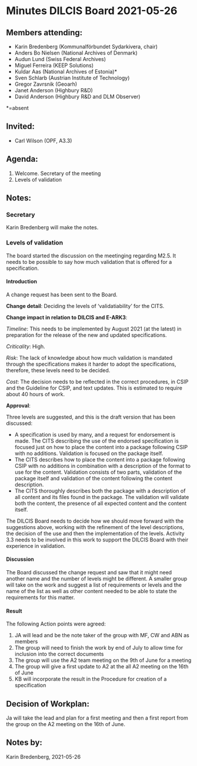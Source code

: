 # **Minutes DILCIS Board 2021-05-26**


## **Members attending:**



*   Karin Bredenberg (Kommunalförbundet Sydarkivera, chair)
*   Anders Bo Nielsen (National Archives of Denmark) 
*   Audun Lund (Swiss Federal Archives)
*   Miguel Ferreira (KEEP Solutions)
*   Kuldar Aas (National Archives of Estonia)*
*   Sven Schlarb (Austrian Institute of Technology)
*   Gregor Zavrsnik (Geoarh)
*   Janet Anderson (Highbury R&D)
*   David Anderson (Highbury R&D and DLM Observer)

*=absent 


## **Invited:**



*   Carl Wilson (OPF, A3.3)


## **Agenda:**



1. Welcome. Secretary of the meeting
2. Levels of validation


## **Notes:**


### Secretary

Karin Bredenberg will make the notes.


### Levels of validation

The board started the discussion on the meetinging regarding M2.5. It needs to be possible to say how much validation that is offered for a specification.


#### Introduction

A change request has been sent to the Board.

**Change detail**: Deciding the levels of ‘validatiability’ for the CITS.

**Change impact in relation to DILCIS and E-ARK3**:

_Timeline_: This needs to be implemented by August 2021 (at the latest) in preparation for the release of the new and updated specifications.

_Criticality_: High.

_Risk_: The lack of knowledge about how much validation is mandated through the specifications makes it harder to adopt the specifications, therefore, these levels need to be decided.

_Cost_: The decision needs to be reflected in the correct procedures, in CSIP and the Guideline for CSIP, and text updates. This is estimated to require about 40 hours of work.

**Approval**:

Three levels are suggested, and this is the draft version that has been discussed:



*   A specification is used by many, and a request for endorsement is made. The CITS describing the use of the endorsed specification is focused just on how to place the content into a package following CSIP with no additions. Validation is focused on the package itself.
*   The CITS describes how to place the content into a package following CSIP with no additions in combination with a description of the format to use for the content. Validation consists of two parts, validation of the package itself and validation of the content following the content description.
*   The CITS thoroughly describes both the package with a description of all content and its files found in the package. The validation will validate both the content, the presence of all expected content and the content itself. 

The DILCIS Board needs to decide how we should move forward with the suggestions above, working with the refinement of the level descriptions, the decision of the use and then the implementation of the levels. Activity 3.3 needs to be involved in this work to support the DILCIS Board with their experience in validation.


#### Discussion

The Board discussed the change request and saw that it might need another name and the number of levels might be different. A smaller group will take on the work and suggest a list of requirements or levels and the name of the list as well as other content needed to be able to state the requirements for this matter. 


#### Result

The following Action points were agreed:



1. JA will lead and be the note taker of the group with MF, CW and ABN as members
2. The group will need to finish the work by end of July to allow time for inclusion into the correct documents
3. The group will use the A2 team meeting on the 9th of June for a meeting
4. The group will give a first update to A2 at the all A2 meeting on the 16th of June
5. KB will incorporate the result in the Procedure for creation of a specification


## **Decision of Workplan:**

Ja will take the lead and plan for a first meeting and then a first report from the group on the A2 meeting on the 16th of June.


## **Notes by:**

Karin Bredenberg, 2021-05-26
